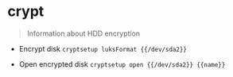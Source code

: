 # crypt

> Information about HDD encryption

- Encrypt disk
`cryptsetup luksFormat {{/dev/sda2}}`

- Open encrypted disk
`cryptsetup open {{/dev/sda2}} {{name}}`
